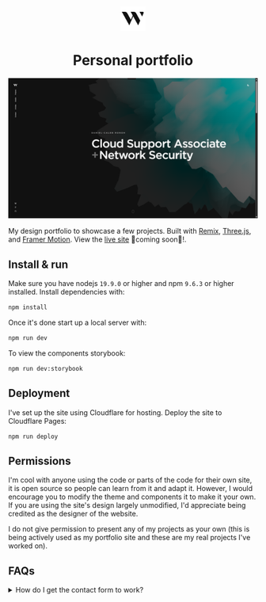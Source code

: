 <p align="center">
  <img src="/public/favicon.svg" width="50" alt="Logo" />
</p>
<h1 align="center">Personal portfolio</h1>

[![Site preview](/public/site-preview.png)](https://ronoh.com)

My design portfolio to showcase a few projects. Built with [Remix](https://remix.run/), [Three.js](https://threejs.org/), and [Framer Motion](https://www.framer.com/motion/). View the [live site]() 🚧coming soon🚧!.

## Install & run

Make sure you have nodejs `19.9.0` or higher and npm `9.6.3` or higher installed. Install dependencies with:

```bash
npm install
```

Once it's done start up a local server with:

```bash
npm run dev
```

To view the components storybook:

```bash
npm run dev:storybook
```

## Deployment

I've set up the site using Cloudflare for hosting. Deploy the site to Cloudflare Pages:

```bash
npm run deploy
```

## Permissions

I'm cool with anyone using the code or parts of the code for their own site, it is open source so people can learn from it and adapt it. However, I would encourage you to modify the theme and components it to make it your own. If you are using the site's design largely unmodified, I'd appreciate being credited as the designer of the website.

I do not give permission to present any of my projects as your own (this is being actively used as my portfolio site and these are my real projects I've worked on).

## FAQs

<details>
  <summary>How do I get the contact form to work?</summary>
  
  To get the contact form working create an AWS account and set up SES (Simple Email service). Then plug in your details into `.dev.vars.example` and rename it to `.dev.vars`. You'll also need to add these as enviroment variables in the Cloudflare dashboard for it to work in production. Or if you don't mind sending through gmail use [nodemailer](https://nodemailer.com/) instead.
</details>
